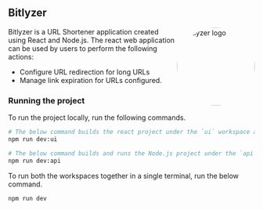 ## Bitlyzer

<img src="https://static.citadelofcode.com/bitlyzer/logo.png" style="border-radius:50%" align="right" width="159px" alt="Bitlyzer logo">

Bitlyzer is a URL Shortener application created using React and Node.js. The react web application can be used by users to perform the following actions:

- Configure URL redirection for long URLs
- Manage link expiration for URLs configured.

### Running the project

To run the project locally, run the following commands.

```bash
# The below command builds the react project under the `ui` workspace and runs the project on localhost.
npm run dev:ui

# The below command builds and runs the Node.js project under the `api` workspace on localhost.
npm run dev:api
```

To run both the workspaces together in a single terminal, run the below command.

```bash
npm run dev
```
